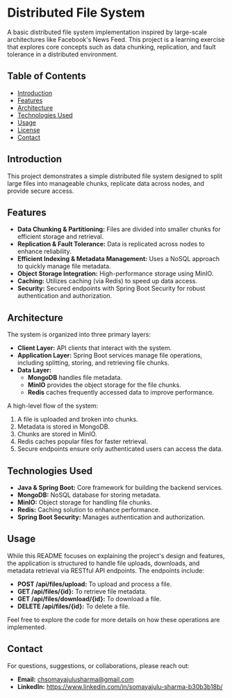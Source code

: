 # Distributed File System

A basic distributed file system implementation inspired by large-scale architectures like Facebook's News Feed. This project is a learning exercise that explores core concepts such as data chunking, replication, and fault tolerance in a distributed environment.

## Table of Contents

- [Introduction](#introduction)
- [Features](#features)
- [Architecture](#architecture)
- [Technologies Used](#technologies-used)
- [Usage](#usage)
- [License](#license)
- [Contact](#contact)

## Introduction

This project demonstrates a simple distributed file system designed to split large files into manageable chunks, replicate data across nodes, and provide secure access. 

## Features

- **Data Chunking & Partitioning:** Files are divided into smaller chunks for efficient storage and retrieval.
- **Replication & Fault Tolerance:** Data is replicated across nodes to enhance reliability.
- **Efficient Indexing & Metadata Management:** Uses a NoSQL approach to quickly manage file metadata.
- **Object Storage Integration:** High-performance storage using MinIO.
- **Caching:** Utilizes caching (via Redis) to speed up data access.
- **Security:** Secured endpoints with Spring Boot Security for robust authentication and authorization.

## Architecture

The system is organized into three primary layers:
- **Client Layer:** API clients that interact with the system.
- **Application Layer:** Spring Boot services manage file operations, including splitting, storing, and retrieving file chunks.
- **Data Layer:** 
  - **MongoDB** handles file metadata.
  - **MinIO** provides the object storage for the file chunks.
  - **Redis** caches frequently accessed data to improve performance.

A high-level flow of the system:
1. A file is uploaded and broken into chunks.
2. Metadata is stored in MongoDB.
3. Chunks are stored in MinIO.
4. Redis caches popular files for faster retrieval.
5. Secure endpoints ensure only authenticated users can access the data.

## Technologies Used

- **Java & Spring Boot:** Core framework for building the backend services.
- **MongoDB:** NoSQL database for storing metadata.
- **MinIO:** Object storage for handling file chunks.
- **Redis:** Caching solution to enhance performance.
- **Spring Boot Security:** Manages authentication and authorization.

## Usage

While this README focuses on explaining the project's design and features, the application is structured to handle file uploads, downloads, and metadata retrieval via RESTful API endpoints. The endpoints include:
- **POST /api/files/upload:** To upload and process a file.
- **GET /api/files/{id}:** To retrieve file metadata.
- **GET /api/files/download/{id}:** To download a file.
- **DELETE /api/files/{id}:** To delete a file.

Feel free to explore the code for more details on how these operations are implemented.

## Contact

For questions, suggestions, or collaborations, please reach out:

- **Email:** chsomayajulusharma@gmail.com
- **LinkedIn:** https://www.linkedin.com/in/somayajulu-sharma-b30b3b18b/
